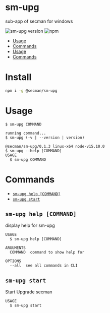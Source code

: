 sm-upg
======

sub-app of secman for windows

![sm-upg version](https://img.shields.io/npm/v/@secman/sm-upg?color=blue&label=version&logo=npm&style=flat-square)
![npm](https://img.shields.io/npm/dw/@secman/sm-upg?style=flat-square)

* [Usage](#usage)
* [Commands](#commands)
* [Usage](#usage)
* [Commands](#commands)

# Install

```bash
npm i -g @secman/sm-upg
```

# Usage
```sh-session
$ sm-upg COMMAND

running command...
$ sm-upg (-v | --version | version)

@secman/sm-upg/0.1.3 linux-x64 node-v15.10.0
$ sm-upg --help [COMMAND]
USAGE
  $ sm-upg COMMAND
```

# Commands
* [`sm-upg help [COMMAND]`](#sm-upg-help-command)
* [`sm-upg start`](#sm-upg-start)

## `sm-upg help [COMMAND]`

display help for sm-upg

```
USAGE
  $ sm-upg help [COMMAND]

ARGUMENTS
  COMMAND  command to show help for

OPTIONS
  --all  see all commands in CLI
```

## `sm-upg start`

Start Upgrade secman

```
USAGE
  $ sm-upg start
```
